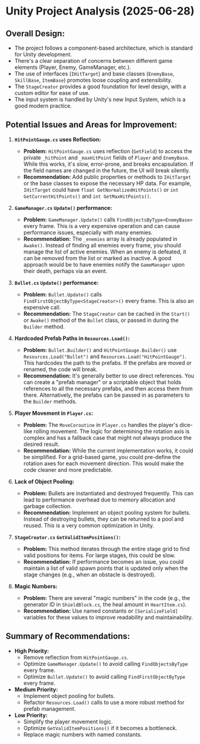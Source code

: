 # Unity Project Analysis (2025-06-28)

## Overall Design:

*   The project follows a component-based architecture, which is standard for Unity development.
*   There's a clear separation of concerns between different game elements (Player, Enemy, GameManager, etc.).
*   The use of interfaces (`IHitTarget`) and base classes (`EnemyBase`, `SkillBase`, `ItemBase`) promotes loose coupling and extensibility.
*   The `StageCreator` provides a good foundation for level design, with a custom editor for ease of use.
*   The input system is handled by Unity's new Input System, which is a good modern practice.

## Potential Issues and Areas for Improvement:

1.  **`HitPointGauge.cs` uses Reflection:**
    *   **Problem:** `HitPointGauge.cs` uses reflection (`GetField`) to access the private `_hitPoint` and `_maxHitPoint` fields of `Player` and `EnemyBase`. While this works, it's slow, error-prone, and breaks encapsulation. If the field names are changed in the future, the UI will break silently.
    *   **Recommendation:** Add public properties or methods to `IHitTarget` or the base classes to expose the necessary HP data. For example, `IHitTarget` could have `float GetNormalizedHitPoints()` or `int GetCurrentHitPoints()` and `int GetMaxHitPoints()`.

2.  **`GameManager.cs` `Update()` performance:**
    *   **Problem:** `GameManager.Update()` calls `FindObjectsByType<EnemyBase>` every frame. This is a very expensive operation and can cause performance issues, especially with many enemies.
    *   **Recommendation:** The `_enemies` array is already populated in `Awake()`. Instead of finding all enemies every frame, you should manage the list of active enemies. When an enemy is defeated, it can be removed from the list or marked as inactive. A good approach would be to have enemies notify the `GameManager` upon their death, perhaps via an event.

3.  **`Bullet.cs` `Update()` performance:**
    *   **Problem:** `Bullet.Update()` calls `FindFirstObjectByType<StageCreator>()` every frame. This is also an expensive call.
    *   **Recommendation:** The `StageCreator` can be cached in the `Start()` or `Awake()` method of the `Bullet` class, or passed in during the `Builder` method.

4.  **Hardcoded Prefab Paths in `Resources.Load()`:**
    *   **Problem:** `Bullet.Builder()` and `HitPointGauge.Builder()` use `Resources.Load("Bullet")` and `Resources.Load("HitPointGauge")`. This hardcodes the path to the prefabs. If the prefabs are moved or renamed, the code will break.
    *   **Recommendation:** It's generally better to use direct references. You can create a "prefab manager" or a scriptable object that holds references to all the necessary prefabs, and then access them from there. Alternatively, the prefabs can be passed in as parameters to the `Builder` methods.

5.  **Player Movement in `Player.cs`:**
    *   **Problem:** The `MoveCoroutine` in `Player.cs` handles the player's dice-like rolling movement. The logic for determining the rotation axis is complex and has a fallback case that might not always produce the desired result.
    *   **Recommendation:** While the current implementation works, it could be simplified. For a grid-based game, you could pre-define the rotation axes for each movement direction. This would make the code cleaner and more predictable.

6.  **Lack of Object Pooling:**
    *   **Problem:** Bullets are instantiated and destroyed frequently. This can lead to performance overhead due to memory allocation and garbage collection.
    *   **Recommendation:** Implement an object pooling system for bullets. Instead of destroying bullets, they can be returned to a pool and reused. This is a very common optimization in Unity.

7.  **`StageCreator.cs` `GetValidItemPositions()`:**
    *   **Problem:** This method iterates through the entire stage grid to find valid positions for items. For large stages, this could be slow.
    *   **Recommendation:** If performance becomes an issue, you could maintain a list of valid spawn points that is updated only when the stage changes (e.g., when an obstacle is destroyed).

8.  **Magic Numbers:**
    *   **Problem:** There are several "magic numbers" in the code (e.g., the generator ID in `ShieldBlock.cs`, the heal amount in `HeartItem.cs`).
    *   **Recommendation:** Use named constants or `[SerializeField]` variables for these values to improve readability and maintainability.

## Summary of Recommendations:

*   **High Priority:**
    *   Remove reflection from `HitPointGauge.cs`.
    *   Optimize `GameManager.Update()` to avoid calling `FindObjectsByType` every frame.
    *   Optimize `Bullet.Update()` to avoid calling `FindFirstObjectByType` every frame.
*   **Medium Priority:**
    *   Implement object pooling for bullets.
    *   Refactor `Resources.Load()` calls to use a more robust method for prefab management.
*   **Low Priority:**
    *   Simplify the player movement logic.
    *   Optimize `GetValidItemPositions()` if it becomes a bottleneck.
    *   Replace magic numbers with named constants.
